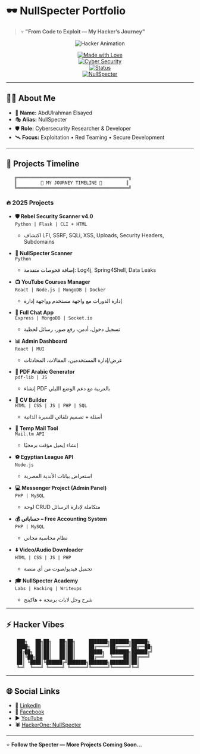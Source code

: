 # 🕶️ NullSpecter Portfolio  

> 💀 **"From Code to Exploit — My Hacker’s Journey"**  

<div align="center">

![Hacker Animation](https://media.giphy.com/media/l41YtZOb9EUABnuqA/giphy.gif)  

[![Made with Love](https://img.shields.io/badge/Made%20with-Love-red?style=for-the-badge)]()  
[![Cyber Security](https://img.shields.io/badge/Cyber-Security-blue?style=for-the-badge&logo=hackaday)]()  
[![Status](https://img.shields.io/badge/Status-Active-success?style=for-the-badge&logo=github)]()  
[![NullSpecter](https://img.shields.io/badge/Identity-NullSpecter-black?style=for-the-badge&logo=ghost)]()  

</div>

---

## 🧑‍💻 About Me
- 👤 **Name:** AbdUlrahman Elsayed  
- 🎭 **Alias:** NullSpecter  
- 🛡️ **Role:** Cybersecurity Researcher & Developer  
- 🛰️ **Focus:** Exploitation • Red Teaming • Secure Development  

---

## 🚀 Projects Timeline  

```ascii
   ╔══════════════════════════════════════════╗
   ║         🚩 MY JOURNEY TIMELINE 🚩         ║
   ╚══════════════════════════════════════════╝
```

### 🔥 2025 Projects

- **🛡️ Rebel Security Scanner v4.0**  
  `Python | Flask | CLI + HTML`  
  - اكتشاف LFI, SSRF, SQLi, XSS, Uploads, Security Headers, Subdomains  

- **👻 NullSpecter Scanner**  
  `Python`  
  - إضافة فحوصات متقدمة: Log4j, Spring4Shell, Data Leaks  

- **📺 YouTube Courses Manager**  
  `React | Node.js | MongoDB | Docker`  
  - إدارة الدورات مع واجهة مستخدم وواجهة إدارة  

- **💬 Full Chat App**  
  `Express | MongoDB | Socket.io`  
  - تسجيل دخول، أدمن، رفع صور، رسائل لحظية  

- **📊 Admin Dashboard**  
  `React | MUI`  
  - عرض/إدارة المستخدمين، المقالات، المحادثات  

- **📝 PDF Arabic Generator**  
  `pdf-lib | JS`  
  - إنشاء PDF بالعربية مع دعم الوضع الليلي  

- **📄 CV Builder**  
  `HTML | CSS | JS | PHP | SQL`  
  - أسئلة + تصميم تلقائي للسيرة الذاتية  

- **📨 Temp Mail Tool**  
  `Mail.tm API`  
  - إنشاء إيميل مؤقت برمجيًا  

- **⚽ Egyptian League API**  
  `Node.js`  
  - استعراض بيانات الأندية المصرية  

- **💻 Messenger Project (Admin Panel)**  
  `PHP | MySQL`  
  - لوحة CRUD متكاملة لإدارة الرسائل  

- **💰 حساباتي – Free Accounting System**  
  `PHP | MySQL`  
  - نظام محاسبة مجاني  

- **⬇️ Video/Audio Downloader**  
  `HTML | CSS | JS | PHP`  
  - تحميل فيديو/صوت من أي منصة  

- **🎓 NullSpecter Academy**  
  `Labs | Hacking | Writeups`  
  - شرح وحل لابات برمجة + هاكينج  

---

## ⚡ Hacker Vibes

```ascii
    ███╗   ██╗██╗   ██╗██╗     ███████╗███████╗██████╗ 
    ████╗  ██║██║   ██║██║     ██╔════╝██╔════╝██╔══██╗
    ██╔██╗ ██║██║   ██║██║     █████╗  ███████╗██████╔╝
    ██║╚██╗██║██║   ██║██║     ██╔══╝  ╚════██║██╔═══╝ 
    ██║ ╚████║╚██████╔╝███████╗███████╗███████║██║     
    ╚═╝  ╚═══╝ ╚═════╝ ╚══════╝╚══════╝╚══════╝╚═╝     
```

---

## 🌐 Social Links  

- 🔗 [LinkedIn](https://www.linkedin.com/in/abdulrahman-elsayed-59a664313)  
- 📘 [Facebook](https://www.facebook.com/abdulelsayd)  
- ▶️ [YouTube](https://www.youtube.com/@gamotek175)  
- 🕷️ [HackerOne: NullSpecter](https://hackerone.com/)  

---

⭐ **Follow the Specter — More Projects Coming Soon…**
